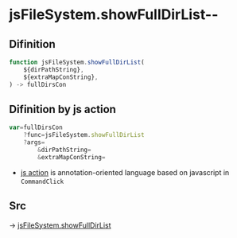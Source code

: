 # jsFileSystem.showFullDirList--

## Difinition

```js.js
function jsFileSystem.showFullDirList(
	${dirPathString},
	${extraMapConString},
) -> fullDirsCon
```




## Difinition by js action

```js.js
var=fullDirsCon
	?func=jsFileSystem.showFullDirList
	?args=
		&dirPathString=
		&extraMapConString=
```

- [js action](#) is annotation-oriented language based on javascript in `CommandClick`



## Src

-> [jsFileSystem.showFullDirList](https://github.com/puutaro/CommandClick/blob/master/app/src/main/java/com/puutaro/commandclick/fragment_lib/terminal_fragment/js_interface/file/JsFileSystem.kt#L325)



